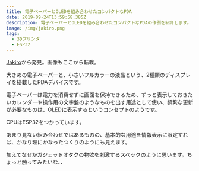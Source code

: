 ```yaml
---
title: 電子ペーパーとOLEDを組み合わせたコンパクトなPDA
date: 2019-09-24T13:59:58.385Z
description: 電子ペーパーとOLEDを組み合わせたコンパクトなPDAの作例を紹介します。
image: /img/jakiro.png
tags:
  - 3Dプリンタ
  - ESP32
---
```

[Jakiro](https://hackaday.io/project/167607-jakiro)から発見。画像もここから転載。

大きめの電子ペーパーと、小さいフルカラーの液晶という、2種類のディスプレイを搭載したPDAデバイスです。

電子ペーパーは電力を消費せずに画面を保持できるため、ずっと表示しておきたいカレンダーや操作用の文字盤のようなものを出す用途として使い、頻繁な更新が必要なものは、OLEDに表示するというコンセプトのようです。

CPUはESP32をつかっています。

あまり見ない組み合わせではあるものの、基本的な用途を情報表示に限定すれば、かなり理にかなったつくりのようにも見えます。

加えてなぜかガジェットオタクの物欲を刺激するスペックのように思います。ちょっと触ってみたいな、、
